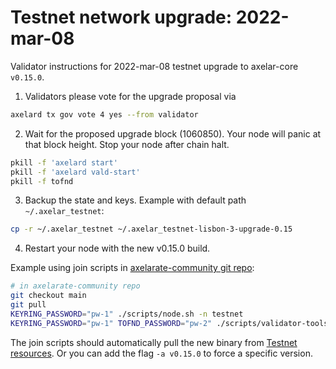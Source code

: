 # Testnet network upgrade: 2022-mar-08

Validator instructions for 2022-mar-08 testnet upgrade to axelar-core `v0.15.0`.

1. Validators please vote for the upgrade proposal via

```bash
axelard tx gov vote 4 yes --from validator
```

2. Wait for the proposed upgrade block (1060850). Your node will panic at that block height. Stop your node after chain halt.

```bash
pkill -f 'axelard start'
pkill -f 'axelard vald-start'
pkill -f tofnd
```

3. Backup the state and keys. Example with default path `~/.axelar_testnet`:

```bash
cp -r ~/.axelar_testnet ~/.axelar_testnet-lisbon-3-upgrade-0.15
```

4. Restart your node with the new v0.15.0 build.

Example using join scripts in [axelarate-community git repo](https://github.com/axelarnetwork/axelarate-community):

```bash
# in axelarate-community repo
git checkout main
git pull
KEYRING_PASSWORD="pw-1" ./scripts/node.sh -n testnet
KEYRING_PASSWORD="pw-1" TOFND_PASSWORD="pw-2" ./scripts/validator-tools-host.sh -n testnet
```

The join scripts should automatically pull the new binary from [Testnet resources](../testnet). Or you can add the flag `-a v0.15.0` to force a specific version.